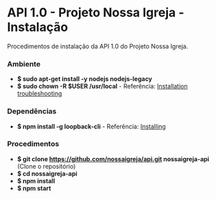 # API 1.0 - Projeto Nossa Igreja - Instalação #

Procedimentos de instalação da API 1.0 do Projeto Nossa Igreja.

### Ambiente ###

* **$ sudo apt-get install -y nodejs nodejs-legacy**
* **$ sudo chown -R $USER /usr/local** - Referência: [Installation troubleshooting](http://loopback.io/doc/en/lb3/Installation-troubleshooting.html)

### Dependências ###

* **$ npm install -g loopback-cli** - Referência: [Installing](http://loopback.io/doc/en/lb3/Installation.html)

### Procedimentos ###

* **$ git clone https://github.com/nossaigreja/api.git nossaigreja-api** (Clone o repositório)
* **$ cd nossaigreja-api**
* **$ npm install**
* **$ npm start**
